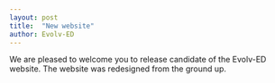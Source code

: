 ```yaml
---
layout: post
title:  "New website"
author: Evolv-ED 
---
```


We are pleased to welcome you to release candidate of the Evolv-ED website. The website was redesigned from the ground up.


